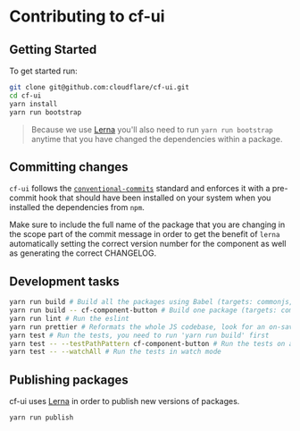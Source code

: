 # Contributing to cf-ui

## Getting Started

To get started run:

```sh
git clone git@github.com:cloudflare/cf-ui.git
cd cf-ui
yarn install
yarn run bootstrap
```

> Because we use [Lerna](https://lernajs.io) you'll also need to run
> `yarn run bootstrap` anytime that you have changed the dependencies within a
> package.

## Committing changes

`cf-ui` follows the [`conventional-commits`](http://conventionalcommits.org/)
standard and enforces it with a pre-commit hook that should have been installed
on your system when you installed the dependencies from `npm`.

Make sure to include the full name of the package that you are changing in the
scope part of the commit message in order to get the benefit of `lerna`
automatically setting the correct version number for the component as well as
generating the correct CHANGELOG.

## Development tasks

```sh
yarn run build # Build all the packages using Babel (targets: commonjs, ES6)
yarn run build -- cf-component-button # Build one package (targets: commonjs, ES6)
yarn run lint # Run the eslint
yarn run prettier # Reformats the whole JS codebase, look for an on-save integration for your editor
yarn test # Run the tests, you need to run 'yarn run build' first
yarn test -- --testPathPattern cf-component-button # Run the tests on a single package
yarn test -- --watchAll # Run the tests in watch mode
```

## Publishing packages

cf-ui uses [Lerna](https://lernajs.io) in order to publish new versions of
packages.

```sh
yarn run publish
```
